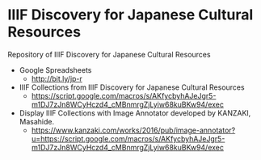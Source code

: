 # IIIF Discovery for Japanese Cultural Resources
Repository of IIIF Discovery for Japanese Cultural Resources

* Google Spreadsheets
    * http://bit.ly/jp-r
* IIIF Collections from IIIF Discovery for Japanese Cultural Resources
    * https://script.google.com/macros/s/AKfycbyhAJeJgr5-m1DJ7zJn8WCyHczd4_cMBnmrgZjLyiw68kuBKw94/exec
* Display IIIF Collections with Image Annotator developed by KANZAKI, Masahide.
    * https://www.kanzaki.com/works/2016/pub/image-annotator?u=https://script.google.com/macros/s/AKfycbyhAJeJgr5-m1DJ7zJn8WCyHczd4_cMBnmrgZjLyiw68kuBKw94/exec

<!-- 
* Statistics
    * To be developed.
* Faceted Search Interface
    * Realtime: https://nakamura196.github.io/isearch/?u=https://script.google.com/macros/s/AKfycbweGxh7uRWCa-RFVTcy6j_8UrsaArHIW_Gi9MIxfhSJxvqwPYDp/exec
    * Batch: https://nakamura196.github.io/isearch/?u=https://nakamura196.github.io/iiif_jpr/items.json
* Examples (ex. Sumo)
    * To be developed.
-->
